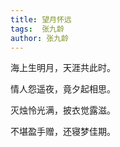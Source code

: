 ```yaml
---
title: 望月怀远 
tags:  张九龄
author: 张九龄
---
```


海上生明月，天涯共此时。

情人怨遥夜，竟夕起相思。

灭烛怜光满，披衣觉露滋。

不堪盈手赠，还寝梦佳期。
